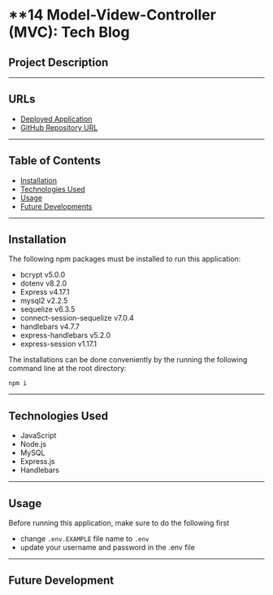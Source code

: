 # **14 Model-Videw-Controller (MVC): Tech Blog

## **Project Description**
    

---
## **URLs**
- [Deployed Application]()
- [GitHub Repository URL](https://github.com/jouriena11/ecommerce-backend)

---
## **Table of Contents**
- <a href="#installation">Installation</a>
- <a href="#technologies-used">Technologies Used</a>
- <a href="#usage">Usage</a>
- <a href="#future-development">Future Developments</a>

---
## **Installation**
The following npm packages must be installed to run this application:
- bcrypt v5.0.0
- dotenv v8.2.0
- Express v4.17.1
- mysql2 v2.2.5
- sequelize v6.3.5
- connect-session-sequelize v7.0.4
- handlebars v4.7.7
- express-handlebars v5.2.0
- express-session v1.17.1

The installations can be done conveniently by the running the following command line at the root directory: 
```
npm i
```

---
## **Technologies Used**
- JavaScript
- Node.js
- MySQL
- Express.js
- Handlebars

---
## **Usage**
Before running this application, make sure to do the following first
- change `.env.EXAMPLE` file name to `.env` 
- update your username and password in the .env file

---
## **Future Development**